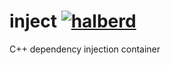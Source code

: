 # inject [![halberd](https://github.com/chriche-ms/inject/actions/workflows/inject.yml/badge.svg)](https://github.com/chriche-ms/inject/actions/workflows/inject.yml)
C++ dependency injection container
